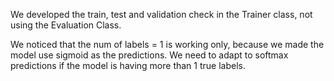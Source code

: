 We developed the train, test and validation check in the Trainer class, not using the Evaluation Class.

We noticed that the num of labels = 1 is working only, because we made the model use sigmoid as the predictions. We need to adapt to softmax predictions if the 
model is having more than 1 true labels.